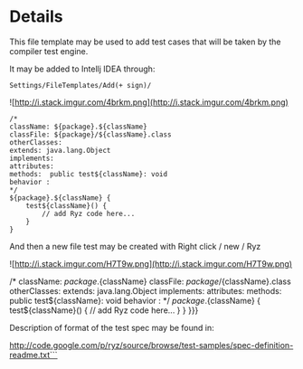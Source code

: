 # Details #
This file template may be used to add test cases
that will be taken by the compiler test engine.

It may be added to Intellj IDEA through:

`Settings/FileTemplates/Add(+ sign)/`

![http://i.stack.imgur.com/4brkm.png](http://i.stack.imgur.com/4brkm.png)

```
/*
className: ${package}.${className}
classFile: ${package}/${className}.class
otherClasses:
extends: java.lang.Object
implements:
attributes:
methods:  public test${className}: void
behavior :
*/
${package}.${className} {
    test${className}() {
        // add Ryz code here...
    }
}
```
And then a new file test may be created with Right click / new / Ryz

![http://i.stack.imgur.com/H7T9w.png](http://i.stack.imgur.com/H7T9w.png)


/*
className: ${package}.${className}
classFile: ${package}/${className}.class
otherClasses:
extends: java.lang.Object
implements:
attributes:
methods:  public test${className}: void
behavior :
*/
${package}.${className} {
    test${className}() {
        // add Ryz code here...
    }
}
}}}

Description of format of the test spec may be found in:


http://code.google.com/p/ryz/source/browse/test-samples/spec-definition-readme.txt```